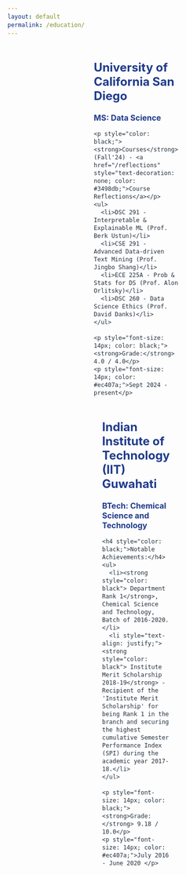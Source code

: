 ```yaml
---
layout: default
permalink: /education/
---
```


<div style="display: flex; justify-content: center; align-items: center; padding: 0 250px;">
  <div style="margin-right: 20px;">
    <img src="/assets/images/ucsd_.png" alt="College Logo 1" style="width: 350px; height: auto;">
  </div>
  <div style="flex: 1; font-size: 14px; color: #212f3c;">
    <h2 style="color: #1e3a8a; font-size: 24px;">University of California San Diego</h2>
    <p><strong style="color: #1e3a8a; font-size: 16px;">MS: Data Science</strong></p>
    
    <p style="color: black;"><strong>Courses</strong> (Fall'24) - <a href="/reflections" style="text-decoration: none; color: #3498db;">Course Reflections</a></p>
    <ul>
      <li>DSC 291 - Interpretable & Explainable ML (Prof. Berk Ustun)</li>
      <li>CSE 291 - Advanced Data-driven Text Mining (Prof. Jingbo Shang)</li>
      <li>ECE 225A - Prob & Stats for DS (Prof. Alon Orlitsky)</li>
      <li>DSC 260 - Data Science Ethics (Prof. David Danks)</li>
    </ul>
    
    <p style="font-size: 14px; color: black;"><strong>Grade:</strong> 4.0 / 4.0</p>
    <p style="font-size: 14px; color: #ec407a;">Sept 2024 - present</p>
  </div>
</div>

<div style="display: flex; justify-content: center; align-items: center; padding: 0 250px; margin-bottom: 20px;">
  <div style="margin-right: 20px;">
    <img src="/assets/images/iitg.jpg" alt="College Logo 2" style="width: 350px; height: auto;">
  </div>
  <div style="flex: 1; font-size: 14px; color: #212f3c;">
    <h2 style="color: #1e3a8a; font-size: 24px;">Indian Institute of Technology (IIT) Guwahati</h2>
    <p><strong style="color: #1e3a8a; font-size: 16px;">BTech: Chemical Science and Technology</strong></p>
    
    <h4 style="color: black;">Notable Achievements:</h4>
    <ul>
      <li><strong style="color: black"> Department Rank 1</strong>, Chemical Science and Technology, Batch of 2016-2020.</li>
      <li style="text-align: justify;"><strong style="color: black"> Institute Merit Scholarship 2018-19</strong> - Recipient of the 'Institute Merit Scholarship' for being Rank 1 in the branch and securing the highest cumulative Semester Performance Index (SPI) during the academic year 2017-18.</li>
    </ul>
    
    <p style="font-size: 14px; color: black;"><strong>Grade:</strong> 9.18 / 10.0</p>
    <p style="font-size: 14px; color: #ec407a;">July 2016 - June 2020 </p>
  </div>
</div>
